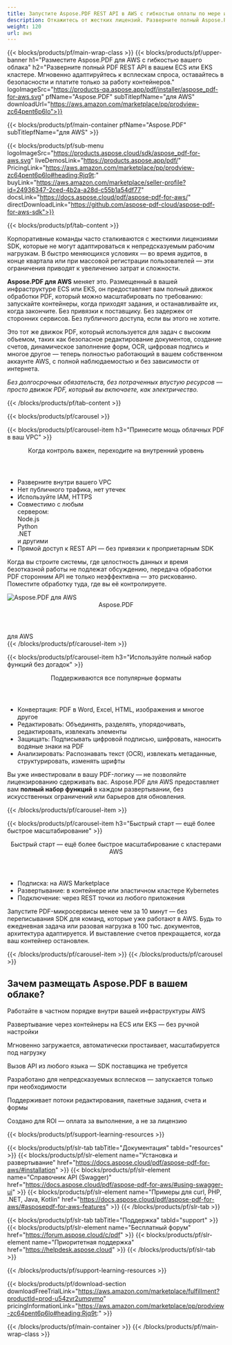 ```yaml
---
title: Запустите Aspose.PDF REST API в AWS с гибкостью оплаты по мере использования | Поддержка ECS и EKS
description: Откажитесь от жестких лицензий. Разверните полный Aspose.PDF REST API в вашем AWS ECS или EKS кластере — масштабируйтесь по требованию, контролируйте инфраструктуру и платите только за обработку.
weight: 120
url: aws
---
```


{{< blocks/products/pf/main-wrap-class >}}
{{< blocks/products/pf/upper-banner
h1="Разместите Aspose.PDF для AWS с гибкостью вашего облака"
h2="Разверните полный PDF REST API в вашем ECS или EKS кластере. Мгновенно адаптируйтесь к всплескам спроса, оставайтесь в безопасности и платите только за работу контейнеров."
logoImageSrc="https://products-qa.aspose.app/pdf/installer/aspose_pdf-for-aws.svg"
pfName="Aspose.PDF"
subTitlepfName="для AWS"
downloadUrl="https://aws.amazon.com/marketplace/pp/prodview-zc64pent6p6lo">}}

{{< blocks/products/pf/main-container pfName="Aspose.PDF" subTitlepfName="для AWS" >}}

{{< blocks/products/pf/sub-menu logoImageSrc="https://products.aspose.cloud/sdk/aspose_pdf-for-aws.svg" liveDemosLink="https://products.aspose.app/pdf/" PricingLink="https://aws.amazon.com/marketplace/pp/prodview-zc64pent6p6lo#heading:Rjq9t:" buyLink="https://aws.amazon.com/marketplace/seller-profile?id=24936347-2ced-4b2a-a28d-c55b1a54df77" docsLink="https://docs.aspose.cloud/pdf/aspose-pdf-for-aws/" directDownloadLink="https://github.com/aspose-pdf-cloud/aspose-pdf-for-aws-sdk">}}

{{< blocks/products/pf/tab-content >}}
<p>Корпоративные команды часто сталкиваются с жесткими лицензиями SDK, которые не могут адаптироваться к непредсказуемым рабочим нагрузкам. В быстро меняющихся условиях — во время аудитов, в конце квартала или при массовой регистрации пользователей — эти ограничения приводят к увеличению затрат и сложности.</p>

<p><strong>Aspose.PDF для AWS</strong> меняет это. Размещенный в вашей инфраструктуре ECS или EKS, он предоставляет вам полный движок обработки PDF, который можно масштабировать по требованию: запускайте контейнеры, когда приходят задания, и останавливайте их, когда закончите. Без привязки к поставщику. Без задержек от сторонних сервисов. Без публичного доступа, если вы этого не хотите.</p>

<p>Это тот же движок PDF, который используется для задач с высоким объемом, таких как безопасное редактирование документов, создание счетов, динамическое заполнение форм, OCR, цифровая подпись и многое другое — теперь полностью работающий в вашем собственном аккаунте AWS, с полной наблюдаемостью и без зависимости от интернета.</p>

<p><em>Без долгосрочных обязательств, без потраченных впустую ресурсов — просто движок PDF, который вы включаете, как электричество.</em></p>
{{< /blocks/products/pf/tab-content >}}

{{< blocks/products/pf/carousel >}}

{{< blocks/products/pf/carousel-item h3="Принесите мощь облачных PDF в ваш VPC" >}}
<div class="diagram1 d1-cloud">
<div class="d1-row">
<div class="d1-col d1-right">
<header><i class="fa fa-lock"></i>Когда контроль важен, переходите на внутренний уровень</header>
<ul>
<li>Разверните внутри вашего VPC</li>
<li>Нет публичного трафика, нет утечек</li>
<li>Используйте IAM, HTTPS</li>
<li>Совместимо с любым<br> сервером:<br>Node.js<br>Python<br>.NET<br>и другими</li>
<li>Прямой доступ к REST API — без привязки к проприетарным SDK</li>
</ul>
<p>Когда вы строите системы, где целостность данных и время безотказной работы не подлежат обсуждению, передача обработки PDF сторонним API не только неэффективна — это рискованно. Поместите обработку туда, где вы её контролируете.</p>
</div>
</div>
<div class="d1-logo">
<img src="https://products-qa.aspose.app/pdf/installer/aspose_pdf-for-aws.svg" alt="Aspose.PDF для AWS">
<header>Aspose.PDF</header>
<footer>для AWS</footer>
</div>
</div>
{{< /blocks/products/pf/carousel-item >}}

{{< blocks/products/pf/carousel-item h3="Используйте полный набор функций без догадок" >}}
<div class="diagram1 d1-cloud">
<div class="d1-row">
<div class="d1-col d1-right">
<header><i class="fa fa-lock"></i>Поддерживаются все популярные форматы</header>
<ul>
<li>Конвертация: PDF в Word, Excel, HTML, изображения и многое другое</li>
<li>Редактировать: Объединять, разделять, упорядочивать, редактировать, извлекать элементы</li>
<li>Защищать: Подписывать цифровой подписью, шифровать, наносить водяные знаки на PDF</li>
<li>Анализировать: Распознавать текст (OCR), извлекать метаданные, структурировать, изменять шрифты</li>
</ul>
<p>Вы уже инвестировали в вашу PDF-логику — не позволяйте лицензированию сдерживать вас. Aspose.PDF для AWS предоставляет вам <strong>полный набор функций</strong> в каждом развертывании, без искусственных ограничений или барьеров для обновления.</p>
</div>
</div>
</div>
{{< /blocks/products/pf/carousel-item >}}

{{< blocks/products/pf/carousel-item h3="Быстрый старт — ещё более быстрое масштабирование" >}}
<div class="diagram1 d1-cloud">
<div class="d1-row">
<div class="d1-col d1-right">
<header><i class="fa fa-lock"></i>Быстрый старт — ещё более быстрое масштабирование с кластерами AWS</header>
<ul>
<li>Подписка: на AWS Marketplace</li>
<li>Развертывание: в контейнере или эластичном кластере Kybernetes</li>
<li>Подключение: через REST точки из любого приложения</li>
</ul>
<p>Запустите PDF-микросервисы менее чем за 10 минут — без переписывания SDK для команд, которые уже работают в AWS. Будь то ежедневная задача или разовая нагрузка в 100 тыс. документов, архитектура адаптируется. И выставление счетов прекращается, когда ваш контейнер остановлен.</p>
</div>
</div>
</div>
{{< /blocks/products/pf/carousel-item >}}
{{< /blocks/products/pf/carousel >}}

<div class="container-fluid features-section bg-gray singleproduct">
<a class="anchor" id="features" name="features"></a>
<div class="row">
<div class="container">
<h2 class="pr-ft">Зачем размещать Aspose.PDF в вашем облаке?</h2>
<div class="col-lg-4"><em class="fa fa-shield ico-blue fa-2x col-lg-2"></em><p class="col-lg-10">Работайте в частном порядке внутри вашей инфраструктуры AWS</p></div>
<div class="col-lg-4"><em class="fa fa-server ico-blue fa-2x col-lg-2"></em><p class="col-lg-10">Развертывание через контейнеры на ECS или EKS — без ручной настройки</p></div>
<div class="col-lg-4"><em class="fa fa-server ico-blue fa-2x col-lg-2"></em><p class="col-lg-10">Мгновенно загружается, автоматически простаивает, масштабируется под нагрузку</p></div>
<div class="col-lg-4"><em class="fa fa-code ico-blue fa-2x col-lg-2"></em><p class="col-lg-10">Вызов API из любого языка — SDK поставщика не требуется</p></div>
<div class="col-lg-4"><em class="fa fa-clock-o ico-blue fa-2x col-lg-2"></em><p class="col-lg-10">Разработано для непредсказуемых всплесков — запускается только при необходимости</p></div>
<div class="col-lg-4"><em class="fa fa-wrench ico-blue fa-2x col-lg-2"></em><p class="col-lg-10">Поддерживает потоки редактирования, пакетные задания, счета и формы</p></div>
<div class="col-lg-4"><em class="fa fa-bar-chart ico-blue fa-2x col-lg-2"></em><p class="col-lg-10">Создано для ROI — оплата за выполнение, а не за лицензию</p></div>
</div>
</div>
</div>

<script>
document.addEventListener('DOMContentLoaded', function() {
  setTimeout(function() {
    document.querySelectorAll('a.btn-primary[href="https://purchase.aspose.cloud/buy"]')
      .forEach(btn => btn.href = "https://aws.amazon.com/marketplace/fulfillment?productId=prod-u54zvr2umqvmo");
    
    document.querySelectorAll('a.btn-warning[href="https://dashboard.aspose.cloud"]')
      .forEach(btn => btn.href = "https://aws.amazon.com/marketplace/pp/prodview-zc64pent6p6lo");
  }, 1000);
});
</script>

{{< blocks/products/pf/support-learning-resources >}}

{{< blocks/products/pf/slr-tab tabTitle="Документация" tabId="resources" >}}
{{< blocks/products/pf/slr-element name="Установка и развертывание" href="https://docs.aspose.cloud/pdf/aspose-pdf-for-aws/#installation" >}}
{{< blocks/products/pf/slr-element name="Справочник API (Swagger)" href="https://docs.aspose.cloud/pdf/aspose-pdf-for-aws/#using-swagger-ui" >}}
{{< blocks/products/pf/slr-element name="Примеры для curl, PHP, .NET, Java, Kotlin" href="https://docs.aspose.cloud/pdf/aspose-pdf-for-aws/#asposepdf-for-aws-features" >}}
{{< /blocks/products/pf/slr-tab >}}

{{< blocks/products/pf/slr-tab tabTitle="Поддержка" tabId="support" >}}
{{< blocks/products/pf/slr-element name="Бесплатный форум" href="https://forum.aspose.cloud/c/pdf" >}}
{{< blocks/products/pf/slr-element name="Приоритетная поддержка" href="https://helpdesk.aspose.cloud" >}}
{{< /blocks/products/pf/slr-tab >}}

{{< /blocks/products/pf/support-learning-resources >}}

{{< blocks/products/pf/download-section
downloadFreeTrialLink="https://aws.amazon.com/marketplace/fulfillment?productId=prod-u54zvr2umqvmo"
pricingInformationLink="https://aws.amazon.com/marketplace/pp/prodview-zc64pent6p6lo#heading:Rjq9t:" >}}

{{< /blocks/products/pf/main-container >}}
{{< /blocks/products/pf/main-wrap-class >}}


